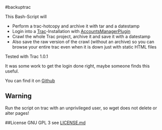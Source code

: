 #backuptrac

This Bash-Script will
- Perform a trac-hotcopy and archive it with tar and a datestamp
- Login into a [Trac](https://trac.edgewall.com)-Installation with [AccountsManagerPlugin](https://trac-hacks.org/wiki/AccountManagerPlugin)
- Crawl the whole Trac project, archive it and save it with a datestamp
- Also save the raw version of the crawl (without an archive) so you can browse your entire trac even when it is down just with static HTML files

Tested with Trac 1.0.1

It was some work to get the login done right, maybe someone finds this useful.

You can find it on [Github](https://github.com/nextl00p/backuptrac)
## Warning
Run the script on trac with an unprivileged user, so wget does not delete or alter pages!

##License GNU GPL 3
see [LICENSE.md](LICENSE.md)

